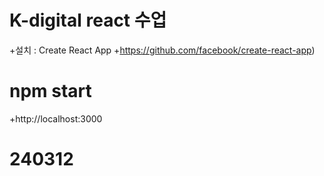# K-digital react 수업
 +설치 : Create React App
  +https://github.com/facebook/create-react-app)
 
 # npm start
 +http://localhost:3000

 # 240312
